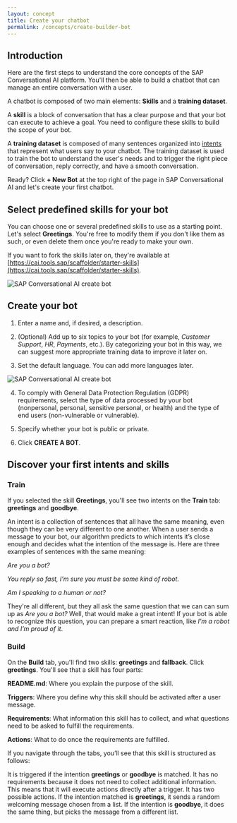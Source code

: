 ```yaml
---
layout: concept
title: Create your chatbot
permalink: /concepts/create-builder-bot
---
```


## Introduction

Here are the first steps to understand the core concepts of the SAP Conversational AI platform. You'll then be able to build a chatbot that can manage an entire conversation with a user.

A chatbot is composed of two main elements: **Skills** and a **training dataset**.

A **skill** is a block of conversation that has a clear purpose and that your bot can execute to achieve a goal. You need to configure these skills to build the scope of your bot.

A **training dataset** is composed of many sentences organized into [intents](https://sapconversationalai.github.io/docs/concepts/intent) that represent what users say to your chatbot. The training dataset is used to train the bot to understand the user's needs and to trigger the right piece of conversation, reply correctly, and have a smooth conversation.

Ready? Click **+ New Bot** at the top right of the page in SAP Conversational AI and let's create your first chatbot.

## Select predefined skills for your bot

You can choose one or several predefined skills to use as a starting point. Let's select **Greetings**.
You're free to modify them if you don't like them as such, or even delete them once you're ready to make your own.

If you want to fork the skills later on, they're available at [https://cai.tools.sap/scaffolder/starter-skills](https://cai.tools.sap/scaffolder/starter-skills).

![SAP Conversational AI create bot](https://cdn.cai.tools.sap/man/introduction/predefined-skills.png)

## Create your bot

1) Enter a name and, if desired, a description.

2) (Optional) Add up to six topics to your bot (for example, *Customer Support*, *HR*, *Payments*, etc.). By categorizing your bot in this way, we can suggest more appropriate training data to improve it later on.

3) Set the default language. You can add more languages later. 

![SAP Conversational AI create bot](https://cdn.cai.tools.sap/man/introduction/create-bot.png)

4) To comply with General Data Protection Regulation (GDPR) requirements, select the type of data processed by your bot (nonpersonal, personal, sensitive personal, or health) and the type of end users (non-vulnerable or vulnerable).

5) Specify whether your bot is public or private.

6) Click **CREATE A BOT**.

## Discover your first intents and skills

### Train

If you selected the skill **Greetings**, you'll see two intents on the **Train** tab: **greetings** and **goodbye**.

An intent is a collection of sentences that all have the same meaning, even though they can be very different to one another. When a user sends a message to your bot, our algorithm predicts to which intents it’s close enough and decides what the intention of the message is. Here are three examples of sentences with the same meaning:

*Are you a bot?*

*You reply so fast, I’m sure you must be some kind of robot.*

*Am I speaking to a human or not?*

They're all different, but they all ask the same question that we can can sum up as *Are you a bot?* Well, that would make a great intent! If your bot is able to recognize this question, you can prepare a smart reaction, like *I’m a robot and I’m proud of it*.

### Build

On the **Build** tab, you'll find two skills: **greetings** and **fallback**. Click **greetings**. You'll see that a skill has four parts:

**README.md**: Where you explain the purpose of the skill.

**Triggers**: Where you define why this skill should be activated after a user message.

**Requirements**: What information this skill has to collect, and what questions need to be asked to fulfill the requirements.

**Actions**: What to do once the requirements are fulfilled.


If you navigate through the tabs, you’ll see that this skill is structured as follows:

It is triggered if the intention **greetings** or **goodbye** is matched.
It has no requirements because it does not need to collect additional information. This means that it will execute actions directly after a trigger.
It has two possible actions. If the intention matched is **greetings**, it sends a random welcoming message chosen from a list. If the intention is **goodbye**, it does the same thing, but picks the message from a different list.

